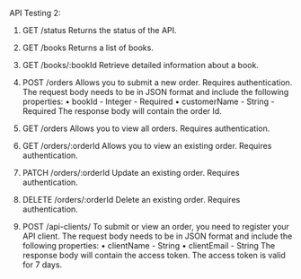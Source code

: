 API Testing 2:


1. GET /status
Returns the status of the API.

2. GET /books
Returns a list of books.

3. GET /books/:bookId
Retrieve detailed information about a book.

4. POST /orders
Allows you to submit a new order. Requires authentication.
The request body needs to be in JSON format and include the following properties:
• bookId - Integer - Required
• customerName - String - Required
The response body will contain the order Id.

5. GET /orders
Allows you to view all orders. Requires authentication.

6. GET /orders/:orderId
Allows you to view an existing order. Requires authentication.

7. PATCH /orders/:orderId
Update an existing order. Requires authentication.

8. DELETE /orders/:orderId
Delete an existing order. Requires authentication.

9. POST /api-clients/
To submit or view an order, you need to register your API client.
The request body needs to be in JSON format and include the following properties:
• clientName - String
• clientEmail - String
The response body will contain the access token. The access token is valid for 7 days.

